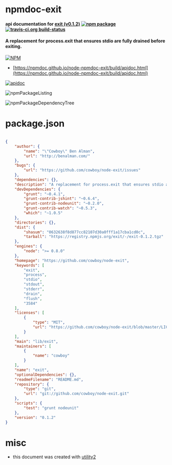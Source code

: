 # npmdoc-exit

#### api documentation for  [exit (v0.1.2)](https://github.com/cowboy/node-exit)  [![npm package](https://img.shields.io/npm/v/npmdoc-exit.svg?style=flat-square)](https://www.npmjs.org/package/npmdoc-exit) [![travis-ci.org build-status](https://api.travis-ci.org/npmdoc/node-npmdoc-exit.svg)](https://travis-ci.org/npmdoc/node-npmdoc-exit)

#### A replacement for process.exit that ensures stdio are fully drained before exiting.

[![NPM](https://nodei.co/npm/exit.png?downloads=true&downloadRank=true&stars=true)](https://www.npmjs.com/package/exit)

- [https://npmdoc.github.io/node-npmdoc-exit/build/apidoc.html](https://npmdoc.github.io/node-npmdoc-exit/build/apidoc.html)

[![apidoc](https://npmdoc.github.io/node-npmdoc-exit/build/screenCapture.buildCi.browser.%252Ftmp%252Fbuild%252Fapidoc.html.png)](https://npmdoc.github.io/node-npmdoc-exit/build/apidoc.html)

![npmPackageListing](https://npmdoc.github.io/node-npmdoc-exit/build/screenCapture.npmPackageListing.svg)

![npmPackageDependencyTree](https://npmdoc.github.io/node-npmdoc-exit/build/screenCapture.npmPackageDependencyTree.svg)



# package.json

```json

{
    "author": {
        "name": "\"Cowboy\" Ben Alman",
        "url": "http://benalman.com/"
    },
    "bugs": {
        "url": "https://github.com/cowboy/node-exit/issues"
    },
    "dependencies": {},
    "description": "A replacement for process.exit that ensures stdio are fully drained before exiting.",
    "devDependencies": {
        "grunt": "~0.4.1",
        "grunt-contrib-jshint": "~0.6.4",
        "grunt-contrib-nodeunit": "~0.2.0",
        "grunt-contrib-watch": "~0.5.3",
        "which": "~1.0.5"
    },
    "directories": {},
    "dist": {
        "shasum": "0632638f8d877cc82107d30a0fff1a17cba1cd0c",
        "tarball": "https://registry.npmjs.org/exit/-/exit-0.1.2.tgz"
    },
    "engines": {
        "node": ">= 0.8.0"
    },
    "homepage": "https://github.com/cowboy/node-exit",
    "keywords": [
        "exit",
        "process",
        "stdio",
        "stdout",
        "stderr",
        "drain",
        "flush",
        "3584"
    ],
    "licenses": [
        {
            "type": "MIT",
            "url": "https://github.com/cowboy/node-exit/blob/master/LICENSE-MIT"
        }
    ],
    "main": "lib/exit",
    "maintainers": [
        {
            "name": "cowboy"
        }
    ],
    "name": "exit",
    "optionalDependencies": {},
    "readmeFilename": "README.md",
    "repository": {
        "type": "git",
        "url": "git://github.com/cowboy/node-exit.git"
    },
    "scripts": {
        "test": "grunt nodeunit"
    },
    "version": "0.1.2"
}
```



# misc
- this document was created with [utility2](https://github.com/kaizhu256/node-utility2)
